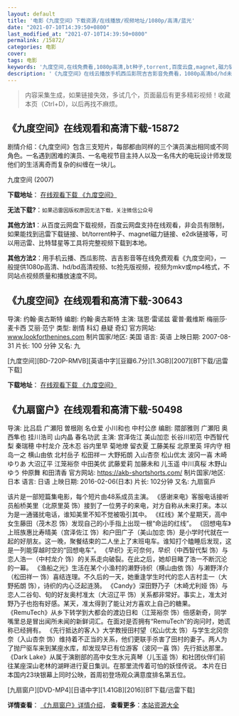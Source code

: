 ```yaml
---
layout: default
title: '电影《九度空间》下载资源/在线播放/视频地址/1080p/高清/蓝光'
date: "2021-07-10T14:39:50+0800"
last_modified_at: "2021-07-10T14:39:50+0800"
permalink: /15872/
categories: 电影
cover:
tags: 电影
keywords: '九度空间,在线免费看,1080p高清,bt种子,torrent,百度云盘,magnet,磁力链,迅雷下载资源'
description: '《九度空间》在线云播放手机西瓜影院吉吉影音免费看，1080p高清bd/hd未删减完整版和tc抢先枪版，mkv/mp4格式，附带bt/torrent种子、magnet/磁力链、百度云盘、网盘资源迅雷下载链接'
---
```


>内容采集生成，如果链接失效，多试几个，页面最后有更多精彩视频！收藏本页（Ctrl+D)，以后再找不麻烦。


## 《九度空间》在线观看和高清下载-15872

剧情介绍：《九度空间》包含三支短片，每部都由同样的三个演员演出相同或不同角色。一名遇到困难的演员、一名电视节目主持人以及一名伟大的电玩设计师发现他们的生活离奇而复杂的纠缠在一块儿。


九度空间 (2007)

**下载地址**： [在线观看下载 《九度空间》](https://www.btbtdy.me/btdy/dy4367.html) 


**无法下载?**：`如果迅雷因版权原因无法下载，关注微信公众号 `

**其他方法1**：从百度云网盘下载视频，百度云网盘支持在线观看，非会员有限制，如果能找到迅雷下载链接、bt/torrent种子、magnet磁力链接、e2dk链接等，可以用迅雷、比特彗星等工具将完整视频下载到本地。

**其他方法2**：用手机云播、西瓜影院、吉吉影音等在线免费观看《九度空间》，一般提供1080p高清、hd/bd高清视频、tc抢先版视频，视频为mkv或mp4格式，不同站点视频质量和播放速度不同。


## 《九度空间》在线观看和高清下载-30643

导演: 约翰·奥古斯特 编剧: 约翰·奥古斯特 主演: 瑞恩·雷诺兹 霍普·戴维斯 梅丽莎·麦卡西 艾丽·范宁 类型: 剧情 科幻 悬疑 奇幻 官方网站: www.lookforthenines.com 制片国家/地区: 美国 语言: 英语 上映日期: 2007-08-31 片长: 100 分钟 又名: 九


[九度空间][BD-720P-RMVB][英语中字][豆瓣6.7分][1.3GB][2007][BT下载/迅雷下载]

**下载地址**： [在线观看下载 《九度空间》](https://www.btdx8.com/torrent/the_nines_2007.html) 


## 《九扇窗户》在线观看和高清下载-50498

导演: 比吕启 广瀬阳 曽根刚 名仓爱 小川和也 中村公彦 编剧: 隈部雅则 广瀬阳 奥西隼也 挂川浩司 山内晶 春名功武 主演: 宫泽佐江 美山加恋 长谷川初范 中西智代梨 秦瑞穂 中村龙介 茂木忍 谷内里早 菊地燎 留衣夏 工藤美桜 北原里英 坪内守 相岛一之 横山由依 北村岳子 松田祥一 大野拓朗 入山杏奈 松山优太 波冈一喜 木崎ゆりあ 大沼辽平 江笼裕奈 中田美优 武藤爱莉 加藤未和 儿玉遥 中川真桜 木野山ゆう 仲原舞 和田清香 官方网站: https://akb-shortshorts.com/ 制片国家/地区: 日本 语言: 日语 上映日期: 2016-02-06(日本) 片长: 102分钟 又名: 九扇窗戶

该片是一部短篇集电影，每个短片由48系成员主演。 《感谢来电》客服电话接听员船桥美里（北原里英 饰）接到了一位男子的来电，对方自称从未来打来。本以为是一通骚扰电话，谁知美里不知不觉被吸引其中。 《红线》某个星期天，高中女生藤田（茂木忍 饰）发现自己的小手指上出现一根“命运的红线”。 《回想电车》上班族惠比寿晴美（宫泽佐江 饰）和户田广子（美山加恋 饰）是小学时代就在一起的好朋友。这一晚，聚餐结束的二人坐上了末班电车。谁知打个瞌睡后发现，这是一列能穿越时空的“回想电车”。 《早织》无可奈何，早织（中西智代梨 饰）与恋人浩一（中村龙介 饰）的关系走向破裂。在此之后，她却目睹了浩一不断沉沦的一幕。 《渔船之光》生活在某个小渔村的濑野诗织（横山由依 饰）与濑野洋介（松田祥一 饰）喜结连理。不久后的一天，她重逢学生时代的恋人吉村圭一（大野拓朗 饰），诗织的内心泛起涟漪。 《Candy》深田野乃子（木崎尤利娅 饰）与恋人二谷旬、旬的好友奥村准太（大沼辽平 饰）关系都非常好。事实上，准太对野乃子也抱有好感。某天，准太得到了能让对方喜欢上自己的糖果。 《RemuTech》从乡下转学到大都会的渡边日和（江笼裕奈 饰）倍感新奇，同学嘴里总是冒出闻所未闻的新鲜词汇。在面对是否拥有“RemuTech”的询问时，她谎称已经拥有。 《先行抵达的客人》大学教授田村望（松山优太 饰）与学生北冈奈奈（入山杏奈 饰）维持着不正当的关系，他们更联手杀害了田村的妻子。两人为了抛尸驱车来到某座水库，却发现早已有位游客（波冈一喜 饰）先行抵达那里。 《Dark Lake》从属于演剧部的高中女生水元真琴（儿玉遥 饰）和社团伙伴们前往某座深山老林的湖畔进行夏日集训。在那里流传着可怕的妖怪传说。 本片在日本国内23块银幕上同时公映，首周初登场观众满意度排名第五位。


[九扇窗户][DVD-MP4][日语中字][1.41GB][2016][BT下载/迅雷下载]

**详情查看**： [《九扇窗户》详情介绍](/movie/50498/)， **查看更多**：[本站资源大全](/movie/t/all/)

